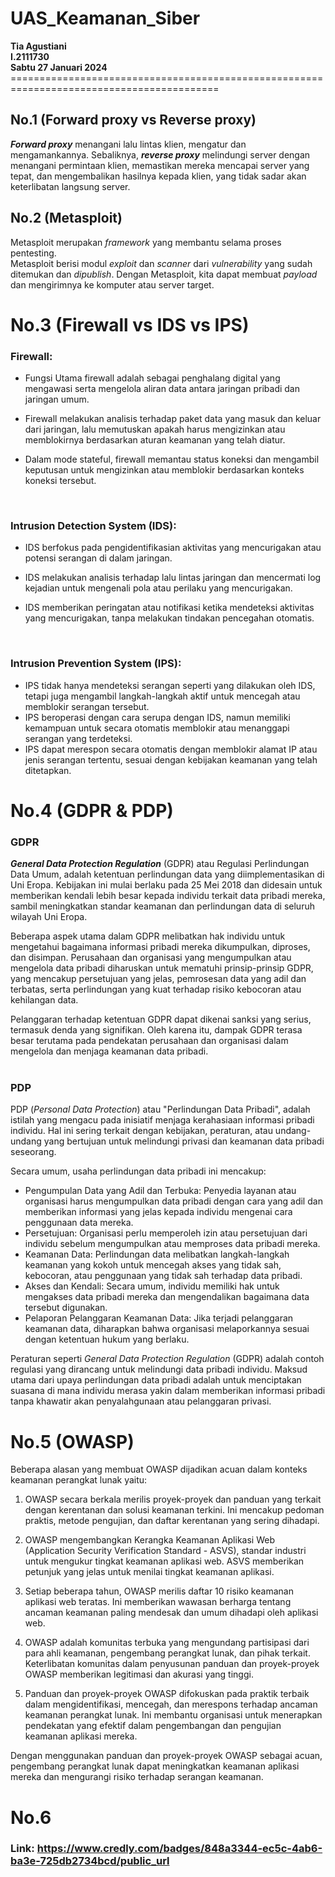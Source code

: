 # UAS_Keamanan_Siber
**Tia Agustiani**<br>
**I.2111730**<br>
**Sabtu 27 Januari 2024**<br>==========================================================================================

## **No.1 (Forward proxy vs Reverse proxy)**
***Forward proxy*** menangani lalu lintas klien, mengatur dan mengamankannya. Sebaliknya, ***reverse proxy*** melindungi server dengan menangani permintaan klien, memastikan mereka mencapai server yang tepat, dan mengembalikan hasilnya kepada klien, yang tidak sadar akan keterlibatan langsung server.

## **No.2 (Metasploit)** <br>
Metasploit merupakan *framework* yang membantu selama proses pentesting.<br> Metasploit berisi modul 
*exploit* dan *scanner* dari *vulnerability* yang sudah ditemukan dan 
*dipublish*. Dengan Metasploit, kita dapat membuat *payload* dan 
mengirimnya ke komputer atau server target.

# **No.3 (Firewall vs IDS vs IPS)** <br>
### **Firewall:**

*   Fungsi Utama firewall adalah sebagai penghalang digital yang mengawasi serta mengelola aliran data antara jaringan pribadi dan jaringan umum.
*   Firewall melakukan analisis terhadap paket data yang masuk dan keluar dari jaringan, lalu memutuskan apakah harus mengizinkan atau memblokirnya berdasarkan aturan keamanan yang telah diatur.

*   Dalam mode stateful, firewall memantau status koneksi dan mengambil keputusan untuk mengizinkan atau memblokir berdasarkan konteks koneksi tersebut.
<br>

### **Intrusion Detection System (IDS):**

*   IDS berfokus pada pengidentifikasian aktivitas yang mencurigakan atau potensi serangan di dalam jaringan.
*   IDS melakukan analisis terhadap lalu lintas jaringan dan mencermati log kejadian untuk mengenali pola atau perilaku yang mencurigakan.

*   IDS memberikan peringatan atau notifikasi ketika mendeteksi aktivitas yang mencurigakan, tanpa melakukan tindakan pencegahan otomatis.
 <br>

### **Intrusion Prevention System (IPS):**

*   IPS tidak hanya mendeteksi serangan seperti yang dilakukan oleh IDS, tetapi juga mengambil langkah-langkah aktif untuk mencegah atau memblokir serangan tersebut.
*   IPS beroperasi dengan cara serupa dengan IDS, namun memiliki kemampuan untuk secara otomatis memblokir atau menanggapi serangan yang terdeteksi.
*   IPS dapat merespon secara otomatis dengan memblokir alamat IP atau jenis serangan tertentu, sesuai dengan kebijakan keamanan yang telah ditetapkan.

# **No.4 (GDPR & PDP)** <br>

### **GDPR**
***General Data Protection Regulation*** (GDPR) atau Regulasi Perlindungan Data Umum, adalah ketentuan perlindungan data yang diimplementasikan di Uni Eropa. Kebijakan ini mulai berlaku pada 25 Mei 2018 dan didesain untuk memberikan kendali lebih besar kepada individu terkait data pribadi mereka, sambil meningkatkan standar keamanan dan perlindungan data di seluruh wilayah Uni Eropa.

Beberapa aspek utama dalam GDPR melibatkan hak individu untuk mengetahui bagaimana informasi pribadi mereka dikumpulkan, diproses, dan disimpan. Perusahaan dan organisasi yang mengumpulkan atau mengelola data pribadi diharuskan untuk mematuhi prinsip-prinsip GDPR, yang mencakup persetujuan yang jelas, pemrosesan data yang adil dan terbatas, serta perlindungan yang kuat terhadap risiko kebocoran atau kehilangan data.

Pelanggaran terhadap ketentuan GDPR dapat dikenai sanksi yang serius, termasuk denda yang signifikan. Oleh karena itu, dampak GDPR terasa besar terutama pada pendekatan perusahaan dan organisasi dalam mengelola dan menjaga keamanan data pribadi.<br><br>

### **PDP**
PDP (*Personal Data Protection*) atau "Perlindungan Data Pribadi", adalah istilah yang mengacu pada inisiatif menjaga kerahasiaan informasi pribadi individu. Hal ini sering terkait dengan kebijakan, peraturan, atau undang-undang yang bertujuan untuk melindungi privasi dan keamanan data pribadi seseorang.

Secara umum, usaha perlindungan data pribadi ini mencakup:


*   Pengumpulan Data yang Adil dan Terbuka: Penyedia layanan atau organisasi harus mengumpulkan data pribadi dengan cara yang adil dan memberikan informasi yang jelas kepada individu mengenai cara penggunaan data mereka.
*   Persetujuan: Organisasi perlu memperoleh izin atau persetujuan dari individu sebelum mengumpulkan atau memproses data pribadi mereka.
*   Keamanan Data: Perlindungan data melibatkan langkah-langkah keamanan yang kokoh untuk mencegah akses yang tidak sah, kebocoran, atau penggunaan yang tidak sah terhadap data pribadi.
*   Akses dan Kendali: Secara umum, individu memiliki hak untuk mengakses data pribadi mereka dan mengendalikan bagaimana data tersebut digunakan.
*   Pelaporan Pelanggaran Keamanan Data: Jika terjadi pelanggaran keamanan data, diharapkan bahwa organisasi melaporkannya sesuai dengan ketentuan hukum yang berlaku.

Peraturan seperti *General Data Protection Regulation* (GDPR) adalah contoh regulasi yang dirancang untuk melindungi data pribadi individu. Maksud utama dari upaya perlindungan data pribadi adalah untuk menciptakan suasana di mana individu merasa yakin dalam memberikan informasi pribadi tanpa khawatir akan penyalahgunaan atau pelanggaran privasi.

# **No.5 (OWASP)** <br>

Beberapa alasan yang membuat OWASP dijadikan acuan dalam konteks keamanan perangkat lunak yaitu:

1. OWASP secara berkala merilis proyek-proyek dan panduan yang terkait dengan kerentanan dan solusi keamanan terkini. Ini mencakup pedoman praktis, metode pengujian, dan daftar kerentanan yang sering dihadapi.

2. OWASP mengembangkan Kerangka Keamanan Aplikasi Web (Application Security Verification Standard - ASVS), standar industri untuk mengukur tingkat keamanan aplikasi web. ASVS memberikan petunjuk yang jelas untuk menilai tingkat keamanan aplikasi.

3. Setiap beberapa tahun, OWASP merilis daftar 10 risiko keamanan aplikasi web teratas. Ini memberikan wawasan berharga tentang ancaman keamanan paling mendesak dan umum dihadapi oleh aplikasi web.

4. OWASP adalah komunitas terbuka yang mengundang partisipasi dari para ahli keamanan, pengembang perangkat lunak, dan pihak terkait. Keterlibatan komunitas dalam penyusunan panduan dan proyek-proyek OWASP memberikan legitimasi dan akurasi yang tinggi.

5. Panduan dan proyek-proyek OWASP difokuskan pada praktik terbaik dalam mengidentifikasi, mencegah, dan merespons terhadap ancaman keamanan perangkat lunak. Ini membantu organisasi untuk menerapkan pendekatan yang efektif dalam pengembangan dan pengujian keamanan aplikasi mereka.

Dengan menggunakan panduan dan proyek-proyek OWASP sebagai acuan, pengembang perangkat lunak dapat meningkatkan keamanan aplikasi mereka dan mengurangi risiko terhadap serangan keamanan.

# **No.6**
### **Link:** https://www.credly.com/badges/848a3344-ec5c-4ab6-ba3e-725db2734bcd/public_url
